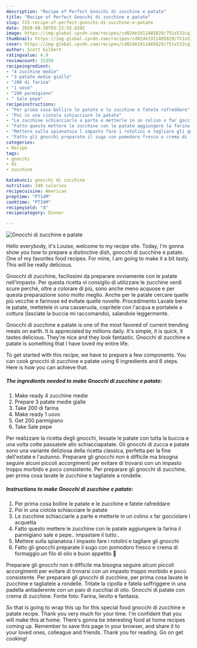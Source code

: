 ```yaml
---
description: "Recipe of Perfect Gnocchi di zucchine e patate"
title: "Recipe of Perfect Gnocchi di zucchine e patate"
slug: 725-recipe-of-perfect-gnocchi-di-zucchine-e-patate
date: 2020-08-30T03:22:55.820Z
image: https://img-global.cpcdn.com/recipes/cd02de1911485829/751x532cq70/gnocchi-di-zucchine-e-patate-recipe-main-photo.jpg
thumbnail: https://img-global.cpcdn.com/recipes/cd02de1911485829/751x532cq70/gnocchi-di-zucchine-e-patate-recipe-main-photo.jpg
cover: https://img-global.cpcdn.com/recipes/cd02de1911485829/751x532cq70/gnocchi-di-zucchine-e-patate-recipe-main-photo.jpg
author: Scott Gilbert
ratingvalue: 4.9
reviewcount: 15359
recipeingredient:
- "4 zucchine medie"
- "3 patate medie gialle"
- "200 di farina"
- "1 uovo"
- "200 parmigiano"
- " Sale pepe"
recipeinstructions:
- "Per prima cosa bollire le patate e le zucchine e fatele rafreddare"
- "Poi in una ciotola schiacciare le patate"
- "Le zucchine schiacciarle a parte e metterle in un colino x far gocciolare l acquetta"
- "Fatto questo mettere le zucchine con le patate aggiungere la farina il parmigiano sale e pepe.. impastare il tutto.."
- "Mettere sulla spianatoia l impasto fare i rotolini e tagliare gli gnocchi"
- "Fatto gli gnocchi preparate il sugo con pomodoro fresco e crema di formaggio.un filo di olio e buon appetito 🙋"
categories:
- Recipe
tags:
- gnocchi
- di
- zucchine

katakunci: gnocchi di zucchine 
nutrition: 249 calories
recipecuisine: American
preptime: "PT14M"
cooktime: "PT34M"
recipeyield: "4"
recipecategory: Dinner

---
```



![Gnocchi di zucchine e patate](https://img-global.cpcdn.com/recipes/cd02de1911485829/751x532cq70/gnocchi-di-zucchine-e-patate-recipe-main-photo.jpg)

Hello everybody, it's Louise, welcome to my recipe site. Today, I'm gonna show you how to prepare a distinctive dish, gnocchi di zucchine e patate. One of my favorites food recipes. For mine, I am going to make it a bit tasty. This will be really delicious.

Gnocchi di zucchine, facilissimi da preparare ovviamente con le patate nell&#39;impasto. Per questa ricetta vi consiglio di utilizzare le zucchine verdi scure perché, oltre a colorare di più, sono anche meno acquose e per questa preparazione sono molto meglio. Anche per le patate cercare quelle più vecchie e farinose ed evitate quelle novelle. Procedimento Lavate bene le patate, mettetele in una casseruola, copritele con l&#39;acqua e portatele a cottura (lasciate la buccia mi raccomando), salandole leggermente.

Gnocchi di zucchine e patate is one of the most favored of current trending meals on earth. It is appreciated by millions daily. It's simple, it is quick, it tastes delicious. They're nice and they look fantastic. Gnocchi di zucchine e patate is something that I have loved my entire life.


To get started with this recipe, we have to prepare a few components. You can cook gnocchi di zucchine e patate using 6 ingredients and 6 steps. Here is how you can achieve that.

<!--inarticleads1-->

##### The ingredients needed to make Gnocchi di zucchine e patate:

1. Make ready 4 zucchine medie
1. Prepare 3 patate medie gialle
1. Take 200 di farina
1. Make ready 1 uovo
1. Get 200 parmigiano
1. Take  Sale pepe


Per realizzare la ricetta degli gnocchi, lessate le patate con tutta la buccia e una volta cotte passatele allo schiacciapatate. Gli gnocchi di zucca e patate sono una variante deliziosa della ricetta classica, perfetta per la fine dell&#39;estate e l&#39;autunno. Preparare gli gnocchi non è difficile ma bisogna seguire alcuni piccoli accorgimenti per evitare di trovarsi con un impasto troppo morbido e poco consistente. Per preparare gli gnocchi di zucchine, per prima cosa lavate le zucchine e tagliatele a rondelle. 

<!--inarticleads2-->

##### Instructions to make Gnocchi di zucchine e patate:

1. Per prima cosa bollire le patate e le zucchine e fatele rafreddare
1. Poi in una ciotola schiacciare le patate
1. Le zucchine schiacciarle a parte e metterle in un colino x far gocciolare l acquetta
1. Fatto questo mettere le zucchine con le patate aggiungere la farina il parmigiano sale e pepe.. impastare il tutto..
1. Mettere sulla spianatoia l impasto fare i rotolini e tagliare gli gnocchi
1. Fatto gli gnocchi preparate il sugo con pomodoro fresco e crema di formaggio.un filo di olio e buon appetito 🙋


Preparare gli gnocchi non è difficile ma bisogna seguire alcuni piccoli accorgimenti per evitare di trovarsi con un impasto troppo morbido e poco consistente. Per preparare gli gnocchi di zucchine, per prima cosa lavate le zucchine e tagliatele a rondelle. Tritate la cipolla e fatela soffriggere in una padella antiaderente con un paio di cucchiai di olio. Gnocchi di patate con crema di zucchine. Fonte foto: Farina, lievito e fantasia. 

So that is going to wrap this up for this special food gnocchi di zucchine e patate recipe. Thank you very much for your time. I'm confident that you will make this at home. There's gonna be interesting food at home recipes coming up. Remember to save this page in your browser, and share it to your loved ones, colleague and friends. Thank you for reading. Go on get cooking!
